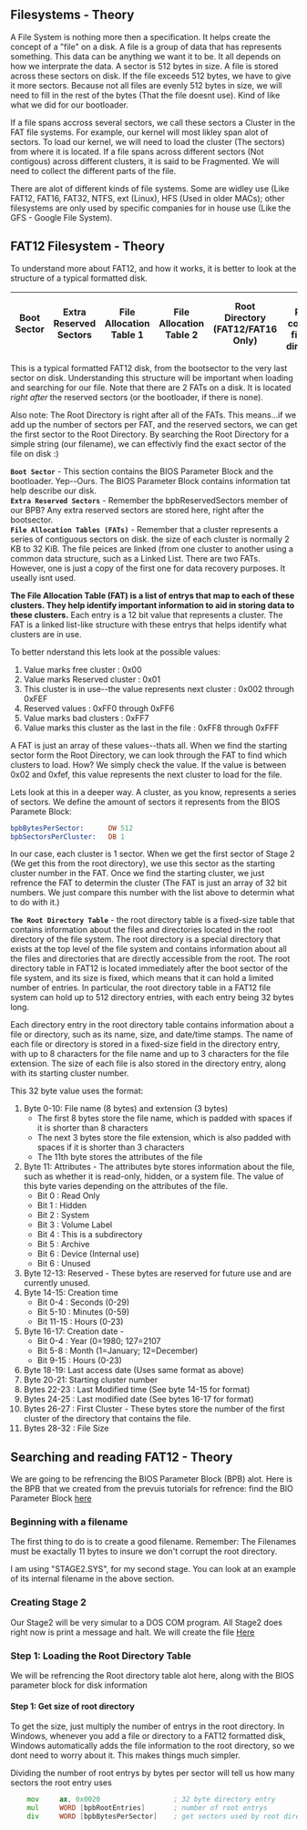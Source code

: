 ## Filesystems - Theory

A File System is nothing more then a specification. It helps create the concept of a "file" on a disk. A file is a group of data that has represents something. This data can be anything we want it to be. It all depends on how we interprate the data. A sector is 512 bytes in size. A file is stored across these sectors on disk. If the file exceeds 512 bytes, we have to give it more sectors. Because not all files are evenly 512 bytes in size, we will need to fill in the rest of the bytes (That the file doesnt use). Kind of like what we did for our bootloader.

If a file spans accross several sectors, we call these sectors a Cluster in the FAT file systems. For example, our kernel will most likley span alot of sectors. To load our kernel, we will need to load the cluster (The sectors) from where it is located. If a file spans across different sectors (Not contigous) across different clusters, it is said to be Fragmented. We will need to collect the different parts of the file.

There are alot of different kinds of file systems. Some are widley use (Like FAT12, FAT16, FAT32, NTFS, ext (Linux), HFS (Used in older MACs); other filesystems are only used by specific companies for in house use (Like the GFS - Google File System).

## FAT12 Filesystem - Theory
To understand more about FAT12, and how it works, it is better to look at the structure of a typical formatted disk. 

Boot Sector | Extra Reserved Sectors| File Allocation Table 1 | File Allocation Table 2 | Root Directory (FAT12/FAT16 Only) | Data Region containng files and directories |
------------|------------------------|-------------------------|-------------------------|-----------------------------------|---------------------------------------------|

This is a typical formatted FAT12 disk, from the bootsector to the very last sector on disk. Understanding this structure will be important when loading and searching for our file. Note that there are 2 FATs on a disk. It is located *right after* the reserved sectors (or the bootloader, if there is none).

Also note: The Root Directory is right after all of the FATs. This means...if we add up the number of sectors per FAT, and the reserved sectors, we can get the first sector to the Root Directory. By searching the Root Directory for a simple string (our filename), we can effectivly find the exact sector of the file on disk :) 

**`Boot Sector`** - This section contains the BIOS Parameter Block and the bootloader. Yep--Ours. The BIOS Parameter Block contains information tat help describe our disk.</br>
**`Extra Reserved Sectors`** - Remember the bpbReservedSectors member of our BPB? Any extra reserved sectors are stored here, right after the bootsector. </br>
**`File Allocation Tables (FATs)`** - Remember that a cluster represents a series of contiguous sectors on disk. the size of each cluster is normally 2 KB to 32 KiB. The file peices are linked (from one cluster to another using a common data structure, such as a Linked List. There are two FATs. However, one is just a copy of the first one for data recovery purposes. It useally isnt used.

**The File Allocation Table (FAT) is a list of entrys that map to each of these clusters. They help identify important information to aid in storing data to these clusters.** Each entry is a 12 bit value that represents a cluster. The FAT is a linked list-like structure with these entrys that helps identify what clusters are in use.

To better nderstand this lets look at the possible values: 
1. Value marks free cluster : 0x00
2. Value marks Reserved cluster : 0x01
3. This cluster is in use--the value represents next cluster : 0x002 through 0xFEF
4. Reserved values : 0xFF0 through 0xFF6
5. Value marks bad clusters : 0xFF7
6. Value marks this cluster as the last in the file : 0xFF8 through 0xFFF

A FAT is just an array of these values--thats all. When we find the starting sector form the Root Directory, we can look through the FAT to find which clusters to load. How? We simply check the value. If the value is between 0x02 and 0xfef, this value represents the next cluster to load for the file.

Lets look at this in a deeper way. A cluster, as you know, represents a series of sectors. We define the amount of sectors it represents from the BIOS Paramete Block: 
```asm
bpbBytesPerSector:  	DW 512
bpbSectorsPerCluster: 	DB 1
```
In our case, each cluster is 1 sector. When we get the first sector of Stage 2 (We get this from the root directory), we use this sector as the starting cluster number in the FAT. Once we find the starting cluster, we just refrence the FAT to determin the cluster (The FAT is just an array of 32 bit numbers. We just compare this number with the list above to determin what to do with it.) 

**`The Root Directory Table`** - the root directory table is a fixed-size table that contains information about the files and directories located in the root directory of the file system. The root directory is a special directory that exists at the top level of the file system and contains information about all the files and directories that are directly accessible from the root. The root directory table in FAT12 is located immediately after the boot sector of the file system, and its size is fixed, which means that it can hold a limited number of entries. In particular, the root directory table in a FAT12 file system can hold up to 512 directory entries, with each entry being 32 bytes long.

Each directory entry in the root directory table contains information about a file or directory, such as its name, size, and date/time stamps. The name of each file or directory is stored in a fixed-size field in the directory entry, with up to 8 characters for the file name and up to 3 characters for the file extension. The size of each file is also stored in the directory entry, along with its starting cluster number.

This 32 byte value uses the format: 
1. Byte 0-10: File name (8 bytes) and extension (3 bytes)</br>
    - The first 8 bytes store the file name, which is padded with spaces if it is shorter than 8 characters
    - The next 3 bytes store the file extension, which is also padded with spaces if it is shorter than 3 characters
    - The 11th byte stores the attributes of the file
2. Byte 11: Attributes - The attributes byte stores information about the file, such as whether it is read-only, hidden, or a system file. The value of this byte varies depending on the attributes of the file.
    - Bit 0 : Read Only
    - Bit 1 : Hidden
    - Bit 2 : System
    - Bit 3 : Volume Label
    - Bit 4 : This is a subdirectory
    - Bit 5 : Archive
    - Bit 6 : Device (Internal use)
    - Bit 6 : Unused
3. Byte 12-13: Reserved - These bytes are reserved for future use and are currently unused.
4. Byte 14-15: Creation time
    - Bit 0-4 : Seconds (0-29)
    - Bit 5-10 : Minutes (0-59)
    - Bit 11-15 : Hours (0-23)
5. Byte 16-17: Creation date - 
    - Bit 0-4 : Year (0=1980; 127=2107
    - Bit 5-8 : Month (1=January; 12=December)
    - Bit 9-15 : Hours (0-23)
6. Byte 18-19: Last access date (Uses same format as above)
7. Byte 20-21: Starting cluster number
8. Bytes 22-23 : Last Modified time (See byte 14-15 for format)
9. Bytes 24-25 : Last modified date (See bytes 16-17 for format)
10. Bytes 26-27 : First Cluster - These bytes store the number of the first cluster of the directory that contains the file.
11. Bytes 28-32 : File Size

## Searching and reading FAT12 - Theory
We are going to be refrencing the BIOS Parameter Block (BPB) alot. Here is the BPB that we created from the prevuis tutorials for refrence: 
find the BIO Parameter Block [here](BIOS_PB.md)

### Beginning with a filename
The first thing to do is to create a good filename. Remember: The Filenames must be exactally 11 bytes to insure we don't corrupt the root directory.

I am using "STAGE2.SYS", for my second stage. You can look at an example of its internal filename in the above section. 

### Creating Stage 2
Our Stage2 will be very simular to a DOS COM program. All Stage2 does right now is print a message and halt. We will create the file [Here](here)

### Step 1: Loading the Root Directory Table

We will be refrencing the Root directory table alot here, along with the BIOS parameter block for disk information
#### Step 1: Get size of root directory
To get the size, just multiply the number of entrys in the root directory. In Windows, whenever you add a file or directory to a FAT12 formatted disk, Windows automatically adds the file information to the root directory, so we dont need to worry about it. This makes things much simpler.

Dividing the number of root entrys by bytes per sector will tell us how many sectors the root entry uses

```asm
    mov     ax, 0x0020                  ; 32 byte directory entry
    mul     WORD [bpbRootEntries]       ; number of root entrys
    div     WORD [bpbBytesPerSector]    ; get sectors used by root directory
```
